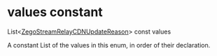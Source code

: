 


# values constant







List&lt;[ZegoStreamRelayCDNUpdateReason](../../zego_uikit_prebuilt_live_audio_room/ZegoStreamRelayCDNUpdateReason.md)> const values
  




<p>A constant List of the values in this enum, in order of their declaration.</p>











